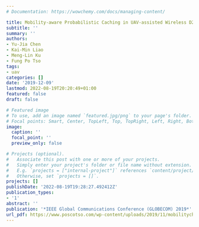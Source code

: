 ```yaml
---
# Documentation: https://wowchemy.com/docs/managing-content/

title: Mobility-aware Probabilistic Caching in UAV-assisted Wireless D2D Networks
subtitle: ''
summary: ''
authors:
- Yu-Jia Chen
- Kai-Min Liao
- Meng-Lin Ku
- Fung Po Tso
tags:
- uav
categories: []
date: '2019-12-09'
lastmod: 2022-08-19T20:20:49+01:00
featured: false
draft: false

# Featured image
# To use, add an image named `featured.jpg/png` to your page's folder.
# Focal points: Smart, Center, TopLeft, Top, TopRight, Left, Right, BottomLeft, Bottom, BottomRight.
image:
  caption: ''
  focal_point: ''
  preview_only: false

# Projects (optional).
#   Associate this post with one or more of your projects.
#   Simply enter your project's folder or file name without extension.
#   E.g. `projects = ["internal-project"]` references `content/project/deep-learning/index.md`.
#   Otherwise, set `projects = []`.
projects: []
publishDate: '2022-08-19T19:28:27.492412Z'
publication_types:
- '1'
abstract: ''
publication: '*IEEE Global Communications Conference (GLOBECOM) 2019*'
url_pdf: https://www.poscotso.com/wp-content/uploads/2019/11/mobilitychen2019.pdf
---
```

